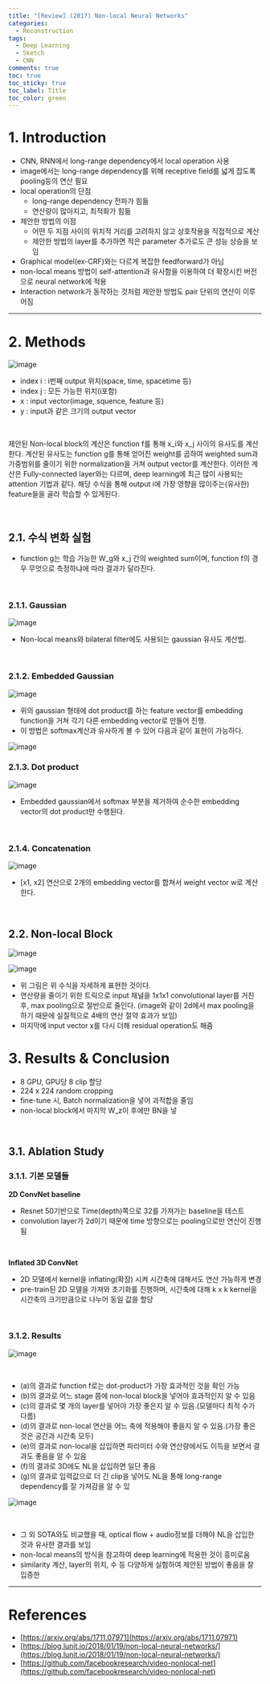 ```yaml
---
title: "[Review] (2017) Non-local Neural Networks"
categories:
  - Reconstruction
tags:
  - Deep Learning
  - Sketch
  - CNN
comments: true
toc: true
toc_sticky: true
toc_label: Title
toc_color: green
---
```


# 1. Introduction

- CNN, RNN에서 long-range dependency에서 local operation 사용
- image에서는 long-range dependency를 위해 receptive field를 넓게 잡도록 pooling등의 연산 필요
- local operation의 단점
    - long-range dependency 전파가 힘듦
    - 연산량이 많아지고, 최적화가 힘듦
- 제안한 방법의 이점
    - 어떤 두 지점 사이의 위치적 거리를 고려하지 않고 상호작용을 직접적으로 계산
    - 제안한 방법의 layer를 추가하면 적은 parameter 추가로도 큰 성능 상승을 보임
- Graphical model(ex-CRF)와는 다르게 복잡한 feedforward가 아님
- non-local means 방법이 self-attention과 유사함을 이용하여 더 확장시킨 버전으로 neural network에 적용
- Interaction network가 동작하는 것처럼 제안한 방법도 pair 단위의 연산이 이루어짐

---

# 2. Methods

![image](/assets/imgs/paper/2017-non-local/00.png)

- index i : i번째 output 위치(space, time, spacetime 등)
- index j : 모든 가능한 위치(i포함)
- x : input vector(image, squence, feature 등)
- y : input과 같은 크기의 output vector

‌

제안된 Non-local block의 계산은 function f를 통해 x_i와 x_j 사이의 유사도를 계산한다. 계산된 유사도는 function g를 통해 얻어진 weight를 곱하여 weighted sum과 가중범위를 줄이기 위한 normalization을 거쳐 output vector를 계산한다. 이러한 계산은 Fully-connected layer와는 다르며, deep learning에 최근 많이 사용되는 attention 기법과 같다. 해당 수식을 통해 output i에 가장 영향을 많이주는(유사한) feature들을 골라 학습할 수 있게된다.

‌

## 2.1. 수식 변화 실험

- function g는 학습 가능한 W_g와 x_j 간의 weighted sum이며, function f의 경우 무엇으로 측정하냐에 따라 결과가 달라진다.

‌

### 2.1.1. Gaussian‌

![image](/assets/imgs/paper/2017-non-local/01.png)

- Non-local means와 bilateral filter에도 사용되는 gaussian 유사도 계산법.

‌

### 2.1.2. Embedded Gaussian

![image](/assets/imgs/paper/2017-non-local/02.png)

- 위의 gaussian 형태에 dot product를 하는 feature vector를 embedding function을 거쳐 각기 다른 embedding vector로 만들어 진행.
- 이 방법은 softmax계산과 유사하게 볼 수 있어 다음과 같이 표현이 가능하다.

![image](/assets/imgs/paper/2017-non-local/03.png)

### 2.1.3. Dot product

![image](/assets/imgs/paper/2017-non-local/04.png)

- Embedded gaussian에서 softmax 부분을 제거하여 순수한 embedding vector의 dot product만 수행된다.

‌

### 2.1.4. Concatenation

![image](/assets/imgs/paper/2017-non-local/05.png)

- [x1, x2] 연산으로 2개의 embedding vector를 합쳐서 weight vector w로 계산한다.

‌

## 2.2. Non-local Block

![image](/assets/imgs/paper/2017-non-local/06.png)

![image](/assets/imgs/paper/2017-non-local/07.png)

- 위 그림은 위 수식을 자세하게 표현한 것이다.
- 연산량을 줄이기 위한 트릭으로 input 채널을 1x1x1 convolutional layer를 거친 후, max pooling으로 절반으로 줄인다. (image와 같이 2d에서 max pooling을 하기 때문에 실질적으로 4배의 연산 절약 효과가 보임)
- 마지막에 input vector x를 다시 더해 residual operation도 해줌

# 3. Results & Conclusion

- 8 GPU, GPU당 8 clip 할당
- 224 x 224 random cropping
- fine-tune 시, Batch normalization을 넣어 과적합을 줄임
- non-local block에서 마지막 W_z이 후에만 BN을 넣

‌

## 3.1. Ablation Study

### 3.1.1. 기본 모델들

**2D ConvNet baseline**

- Resnet 50기반으로 Time(depth)쪽으로 32를 가져가는 baseline을 테스트
- convolution layer가 2d이기 때문에 time 방향으로는 pooling으로만 연산이 진행됨

‌

**Inflated 3D ConvNet**

- 2D 모델에서 kernel을 inflating(확장) 시켜 시간축에 대해서도 연산 가능하게 변경
- pre-train된 2D 모델을 가져와 초기화를 진행하며, 시간축에 대해 k x k kernel을 시간축의 크기만큼으로 나누어 동일 값을 할당

‌

### 3.1.2. Results

![image](/assets/imgs/paper/2017-non-local/08.png)

‌

- (a)의 결과로 function f로는 dot-product가 가장 효과적인 것을 확인 가능
- (b)의 결과로 어느 stage 쯤에 non-local block을 넣어야 효과적인지 알 수 있음
- (c)의 결과로 몇 개의 layer를 넣어야 가장 좋은지 알 수 있음.(모델마다 최적 수가 다름)
- (d)의 결과로 non-local 연산을 어느 축에 적용해야 좋을지 알 수 있음.(가장 좋은 것은 공간과 시간축 모두)
- (e)의 결과로 non-local을 삽입하면 파라미터 수와 연산량에서도 이득을 보면서 결과도 좋음을 알 수 있음
- (f)의 결과로 3D에도 NL을 삽입하면 일단 좋음
- (g)의 결과로 입력값으로 더 긴 clip을 넣어도 NL을 통해 long-range dependency를 잘 가져감을 알 수 있

![image](/assets/imgs/paper/2017-non-local/09.png)

‌

- 그 외 SOTA와도 비교했을 때, optical flow + audio정보를 더해야 NL을 삽입한 것과 유사한 결과를 보임
- non-local means의 방식을 참고하여 deep learning에 적용한 것이 흥미로움
- similarity 계산, layer의 위치, 수 등 다양하게 실험하여 제안된 방법이 좋음을 잘 입증한

---

# References

- [https://arxiv.org/abs/1711.07971](https://arxiv.org/abs/1711.07971)
- [https://blog.lunit.io/2018/01/19/non-local-neural-networks/](https://blog.lunit.io/2018/01/19/non-local-neural-networks/)
- [https://github.com/facebookresearch/video-nonlocal-net](https://github.com/facebookresearch/video-nonlocal-net)